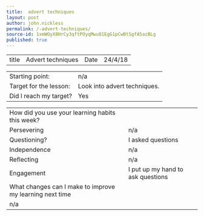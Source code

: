 ```yaml
---
title:  advert techniques
layout: post
author: john.nickless
permalink: /-advert-techniques/
source-id: 1xmWOyX8HrCy3qftPOyqMwu81EgG1pCwBtSgfA5azBLg
published: true
---
```

<table>
  <tr>
    <td>title</td>
    <td>Advert techniques</td>
    <td>Date</td>
    <td>24/4/18</td>
  </tr>
</table>


<table>
  <tr>
    <td>Starting point:</td>
    <td>n/a</td>
  </tr>
  <tr>
    <td>Target for the lesson:</td>
    <td>Look into advert techniques.</td>
  </tr>
  <tr>
    <td>Did I reach my target? </td>
    <td>Yes</td>
  </tr>
</table>


<table>
  <tr>
    <td>How did you use your learning habits this week?</td>
    <td></td>
  </tr>
  <tr>
    <td>Persevering</td>
    <td>n/a</td>
  </tr>
  <tr>
    <td>Questioning?</td>
    <td>I asked questions</td>
  </tr>
  <tr>
    <td>Independence</td>
    <td>n/a</td>
  </tr>
  <tr>
    <td>Reflecting</td>
    <td>n/a</td>
  </tr>
  <tr>
    <td>Engagement</td>
    <td>I put up my hand to ask questions</td>
  </tr>
  <tr>
    <td>What changes can I make to improve my learning next time</td>
    <td></td>
  </tr>
  <tr>
    <td>n/a</td>
    <td></td>
  </tr>
</table>



